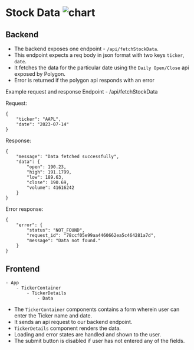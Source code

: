 # Stock Data ![chart](https://cdn.iconscout.com/icon/free/png-256/free-chart-growth-1913955-1624750.png?f=webp)

## Backend

-   The backend exposes one endpoint - `/api/fetchStockData`.
-   This endpoint expects a req body in json format with two keys `ticker`, `date`.
-   It fetches the data for the particular date using the `Daily Open/Close` api exposed by Polygon.
-   Error is returned if the polygon api responds with an error

Example request and response
Endpoint - /api/fetchStockData

Request:

```
{
    "ticker": "AAPL",
    "date": "2023-07-14"
}
```

Response:

```
{
    "message": "Data fetched successfully",
    "data": {
        "open": 190.23,
        "high": 191.1799,
        "low": 189.63,
        "close": 190.69,
        "volume": 41616242
    }
}
```

Error response:

```
{
    "error": {
        "status": "NOT_FOUND",
        "request_id": "78ccf05e99aa4460662ea5c464281a7d",
        "message": "Data not found."
    }
}
```

## Frontend

```
- App
    - TickerContainer
        - TickerDetails
            - Data
```

-   The `TickerContainer` components contains a form wherein user can enter the Ticker name and date.
-   It sends an api request to our backend endpoint.
-   `TickerDetails` component renders the data.
-   Loading and error states are handled and shown to the user.
-   The submit button is disabled if user has not entered any of the fields.
